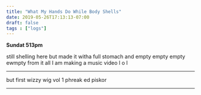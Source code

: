 ```yaml
---
title: "What My Hands Do While Body Shells"
date: 2019-05-26T17:13:13-07:00
draft: false
tags : ["logs"]
---
```


**Sundat 513pm**

still shelling here but made it witha full stomach and empty empty empty ewmpty from it all I am making a music video l o l

___

but first wizzy wig vol 1 phreak ed piskor

---
